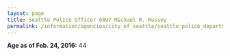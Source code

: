 ```yaml
---
layout: page
title: Seattle Police Officer 6097 Michael R. Russey
permalink: /information/agencies/city_of_seattle/seattle_police_department/copbook/6097/
---
```


**Age as of Feb. 24, 2016:** 44
